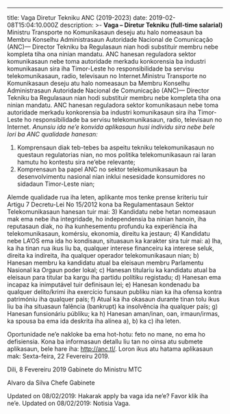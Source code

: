 ---
title: Vaga Diretur Tekniku ANC (2019-2023)
date: 2019-02-08T15:04:10.000Z
description: >-
  **Vaga – Diretur Tekniku (full-time salarial)**
Ministru Transporte no Komunikasaun deseju atu halo nomeasaun ba Membru Konselhu Administrasaun Autoridade Nacional de Comunicação (ANC)— Director Tekniku ba Regulasaun nian hodi substituir membru nebe kompleta tiha ona ninian mandatu.
ANC hanesan reguladora sektor komunikasaun nebe toma autoridade merkadu konkorensia ba industri komunikasaun sira iha Timor-Leste ho responsibilidade ba servisu telekomunikasaun, radio, televisaun no Internet.Ministru Transporte no Komunikasaun deseju atu halo nomeasaun ba Membru Konselhu Administrasaun Autoridade Nacional de Comunicação (ANC)— Director Tekniku ba Regulasaun nian hodi substituir membru nebe kompleta tiha ona ninian mandatu. ANC hanesan reguladora sektor komunikasaun nebe toma autoridade merkadu konkorensia ba industri komunikasaun sira iha Timor-Leste ho responsibilidade ba servisu telekomunikasaun, radio, televisaun no Internet.
*Anunsiu ida ne’e konvida aplikasaun husi individu sira nebe bele lori ba ANC qualidade hanesan:*
1)    Komprensaun diak teb-tebes ba aspeitu tekniku telekomunikasaun no questaun regulatorias nian, no mos politika telekomunikasaun rai laran hamutu ho kontestu sira ne’ebe relevante;
2)    Komprensaun ba papel ANC no sektor telekomunikasaun ba desenvolvimentu nasional nian inklui nesesidade konsumidores no sidadaun Timor-Leste nian;

Alemde qualidade rua iha leten, aplikante mos tenke prense kriteriu tuir Artigu 7 Decretu-Lei No 15/2012 kona ba Regulamentasaun Sektor Telekomunikasaun hanesan tuir mai:
3)    Kandidatu nebe hetan nomeasaun mak ema nebe iha integridade, ho independensia ba ninian hanoin, iha reputasaun diak, no iha kunhesementu profundu ka experiência iha telekomunikasaun, komérsiu, ekonomia, direitu ka jestaun;
4)    Kandidatu nebe LA’OS ema ida ho kondisaun, situasaun ka karakter sira tuir mai:
a)    Iha, ka iha tinan rua ikus liu ba, qualquer interese financeiru ka interese seluk, direita ka indireita, iha qualquer operador telekomunikasaun nian;
b)    Hanesan membru ka kandidatu atual ba eleisaun membru Parlamentu Nasional ka Orgaun poder lokal;
c)    Hanesan titulariu ka kandidatu atual ba eleisaun para titular ba kargu iha partidu polítiku registadu;
d)    Hanesan ema incapaz ka inimputável tuir definisaun lei;
e)    Hanesan kondenadu ba qualquer delito/krimi iha exercício funsaun publiku nian ka iha ofensa kontra patrimóniu iha qualquer país;
f)    Atual ka iha okasaun durante tinan tolu ikus liu ba iha situasaun falência (bankrupt) ka insolvência iha qualquer país;
g)    Hanesan funsionáriu públiku; ka
h)    Hanesan aman/inan, oan, irmaun/irmas, ka spousa ba ema ida deskrita iha alínea a), b) ka c) iha leten.

Oportunidade ne’e nakloke ba ema hot-hotu: feto no mane, no ema ho defisiensia. Kona ba informasaun detallu liu tan no oinsa atu submete aplikasaun, bele hare iha: http://anc.tl/.
Loron ikus atu hatama aplikasaun mak: Sexta-feira, 22 Fevereiru 2019.

Dili, 8 Fevereiru 2019
Gabinete do Ministru MTC

Alvaro da Silva
Chefe Gabinete

Updated on 08/02/2019: Hakarak apply ba vaga ida ne’e? Favor klik iha ne’e.
Updated on 08/02/2019: Notisia Vaga.
